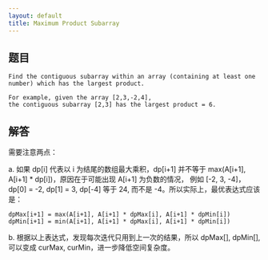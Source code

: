 ```yaml
---
layout: default
title: Maximum Product Subarray
---
```


## 题目 

```
Find the contiguous subarray within an array (containing at least one number) which has the largest product.

For example, given the array [2,3,-2,4],
the contiguous subarray [2,3] has the largest product = 6.
```

## 解答

需要注意两点：

a. 如果 dp[i] 代表以 i 为结尾的数组最大乘积，dp[i+1] 并不等于 max(A[i+1], A[i+1] * dp[i])，原因在于可能出现 A[i+1] 为负数的情况，
例如 [-2, 3, -4]，dp[0] = -2, dp[1] = 3, dp[-4] 等于 24, 而不是 -4。所以实际上，最优表达式应该是：
```
dpMax[i+1] = max(A[i+1], A[i+1] * dpMax[i], A[i+1] * dpMin[i])
dpMin[i+1] = min(A[i+1], A[i+1] * dpMax[i], A[i+1] * dpMin[i])
```

b. 根据以上表达式，发现每次迭代只用到上一次的结果，所以 dpMax[], dpMin[], 可以变成 curMax, curMin，进一步降低空间复杂度。

